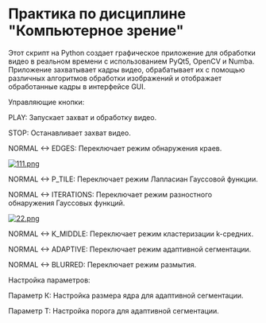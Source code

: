 # Практика по дисциплине "Компьютерное зрение"
Этот скрипт на Python создает графическое приложение для обработки видео в реальном времени с использованием PyQt5, OpenCV и Numba. Приложение захватывает кадры видео, обрабатывает их с помощью различных алгоритмов обработки изображений и отображает обработанные кадры в интерфейсе GUI.

Управляющие кнопки:

PLAY: Запускает захват и обработку видео.

STOP: Останавливает захват видео.

NORMAL <-> EDGES: Переключает режим обнаружения краев.

[![111.png](https://i.postimg.cc/7ZyNzkRF/111.png)](https://postimg.cc/LnNfdr2D)

NORMAL <-> P_TILE: Переключает режим Лапласиан Гауссовой функции.

NORMAL <-> ITERATIONS: Переключает режим разностного обнаружения Гауссовых функций.

[![22.png](https://i.postimg.cc/QxcQhzM0/22.png)](https://postimg.cc/CzLB4mkq)

NORMAL <-> K_MIDDLE: Переключает режим кластеризации k-средних.

NORMAL <-> ADAPTIVE: Переключает режим адаптивной сегментации.

NORMAL <-> BLURRED: Переключает режим размытия.



Настройка параметров:

Параметр К: Настройка размера ядра для адаптивной сегментации.

Параметр Т: Настройка порога для адаптивной сегментации.
